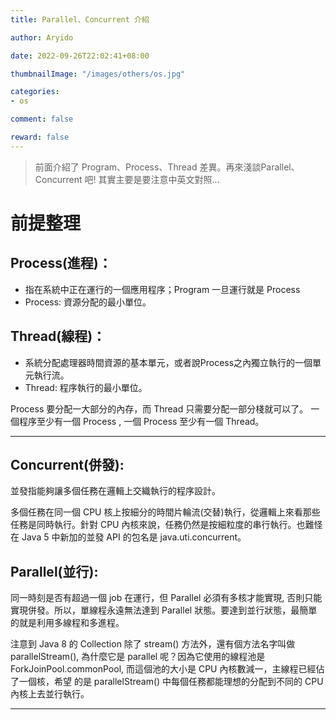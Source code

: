 ```yaml
---
title: Parallel、Concurrent 介紹

author: Aryido

date: 2022-09-26T22:02:41+08:00

thumbnailImage: "/images/others/os.jpg"

categories:
- os

comment: false

reward: false
---
```

<!--BODY-->
> 前面介紹了 Program、Process、Thread 差異。再來淺談Parallel、Concurrent 吧! 其實主要是要注意中英文對照...

<!--more-->

# 前提整理
## Process(進程)：
- 指在系統中正在運行的一個應用程序；Program 一旦運行就是 Process
- Process: 資源分配的最小單位。

## Thread(線程)：
- 系統分配處理器時間資源的基本單元，或者說Process之內獨立執行的一個單元執行流。
- Thread: 程序執行的最小單位。

Process 要分配一大部分的內存，而 Thread 只需要分配一部分棧就可以了。 一個程序至少有一個 Process , 一個 Process 至少有一個 Thread。

---

## Concurrent(併發):
並發指能夠讓多個任務在邏輯上交織執行的程序設計。

多個任務在同一個 CPU 核上按細分的時間片輪流(交替)執行，從邏輯上來看那些任務是同時執行。針對 CPU 內核來說，任務仍然是按細粒度的串行執行。也難怪在 Java 5 中新加的並發 API 的包名是 java.uti.concurrent。

## Parallel(並行):
同一時刻是否有超過一個 job 在運行，但 Parallel 必須有多核才能實現, 否則只能實現併發。所以，單線程永遠無法達到 Parallel 狀態。要達到並行狀態，最簡單的就是利用多線程和多進程。

注意到 Java 8 的  Collection 除了 stream() 方法外，還有個方法名字叫做  parallelStream(), 為什麼它是 parallel 呢？因為它使用的線程池是 ForkJoinPool.commonPool, 而這個池的大小是 CPU 內核數減一，主線程已經佔了一個核，希望 的是 parallelStream() 中每個任務都能理想的分配到不同的 CPU 內核上去並行執行。

---